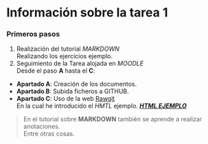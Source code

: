 # Información sobre la tarea 1

### Primeros pasos

1. Realización del tutorial _MARKDOWN_  
Realizando los ejercicios ejemplo.
2. Seguimiento de la Tarea alojada en _MOODLE_  
Desde el paso **A** hasta el **C**:
* **Apartado A**: Creación de los documentos.
* **Apartado B**: Subida ficheros a GITHUB.
* **Apartado C**: Uso de la web [Rawgit](https://rawgit.com/)  
En la cual he introducido el _HMTL_ ejemplo. **_[HTML EJEMPLO](https://rawgit.com/catxe12/Tarea1/Tare1-V1/Tarea1.html)_**

>En el tutorial sobre **MARKDOWN** también se aprende a realizar anotaciones.  
Entre otras cosas.
 
